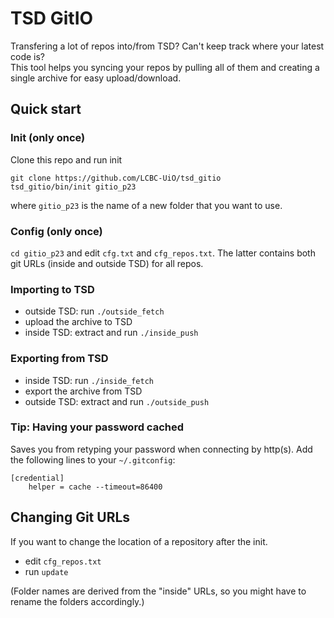 # TSD GitIO

Transfering a lot of repos into/from TSD? Can't keep track where your latest code is?  
This tool helps you syncing your repos by pulling all of them and creating a single archive for easy upload/download.

## Quick start

### Init (only once)

Clone this repo and run init
```
git clone https://github.com/LCBC-UiO/tsd_gitio
tsd_gitio/bin/init gitio_p23
```
where `gitio_p23` is the name of a new folder that you want to use.

### Config (only once)

`cd gitio_p23` and edit `cfg.txt` and `cfg_repos.txt`. The latter contains both git URLs (inside and outside TSD) for all repos.

### Importing to TSD

  * outside TSD: run `./outside_fetch`
  * upload the archive to TSD
  * inside TSD: extract and run `./inside_push`
  
### Exporting from TSD
  * inside TSD: run `./inside_fetch`
  * export the archive from TSD
  * outside TSD: extract and run `./outside_push`

### Tip: Having your password cached
Saves you from retyping your password when connecting by http(s).
Add the following lines to your `~/.gitconfig`:
```
[credential]
	helper = cache --timeout=86400
```

## Changing Git URLs

If you want to change the location of a repository after the init.

  * edit `cfg_repos.txt`
  * run `update`

(Folder names are derived from the "inside" URLs, so you might have to rename the folders accordingly.)
